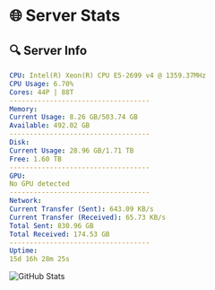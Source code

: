 # 🌐 Server Stats
## 🔍 Server Info
```yaml
CPU: Intel(R) Xeon(R) CPU E5-2699 v4 @ 1359.37MHz
CPU Usage: 6.70%
Cores: 44P | 88T
-----------------------------------
Memory:
Current Usage: 8.26 GB/503.74 GB
Available: 492.02 GB
-----------------------------------
Disk:
Current Usage: 28.96 GB/1.71 TB
Free: 1.60 TB
-----------------------------------
GPU:
No GPU detected
-----------------------------------
Network:
Current Transfer (Sent): 643.09 KB/s
Current Transfer (Received): 65.73 KB/s
Total Sent: 830.96 GB
Total Received: 174.53 GB
-----------------------------------
Uptime:
15d 16h 28m 25s
```
![GitHub Stats](https://img.shields.io/badge/Updated-2025-05-05_09:37:13-blue)